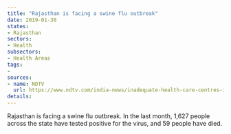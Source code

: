 ```yaml
---
title: "Rajasthan is facing a swine flu outbreak"
date: 2019-01-30
states:
- Rajasthan
sectors:
- Health
subsectors:
- Health Areas
tags:
- 
sources:
- name: NDTV
  url: https://www.ndtv.com/india-news/inadequate-health-care-centres-in-rajasthan-worsening-swine-flu-outbreak-1982877
details:
---
```


Rajasthan is facing a swine flu outbreak. In the last month, 1,627 people across the state have tested positive for the virus, and 59 people have died.
